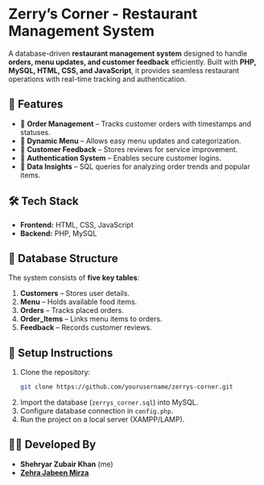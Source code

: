 # **Zerry’s Corner - Restaurant Management System**  

A database-driven **restaurant management system** designed to handle **orders, menu updates, and customer feedback** efficiently. Built with **PHP, MySQL, HTML, CSS, and JavaScript**, it provides seamless restaurant operations with real-time tracking and authentication.  

## 🚀 **Features**  
- 📌 **Order Management** – Tracks customer orders with timestamps and statuses.  
- 📌 **Dynamic Menu** – Allows easy menu updates and categorization.  
- 📌 **Customer Feedback** – Stores reviews for service improvement.  
- 📌 **Authentication System** – Enables secure customer logins.  
- 📌 **Data Insights** – SQL queries for analyzing order trends and popular items.  

## 🛠 **Tech Stack**  
- **Frontend:** HTML, CSS, JavaScript  
- **Backend:** PHP, MySQL  

## 📂 **Database Structure**  
The system consists of **five key tables**:  
1. **Customers** – Stores user details.  
2. **Menu** – Holds available food items.  
3. **Orders** – Tracks placed orders.  
4. **Order_Items** – Links menu items to orders.  
5. **Feedback** – Records customer reviews.  


## 📌 **Setup Instructions**  
1. Clone the repository:  
   ```bash
   git clone https://github.com/yourusername/zerrys-corner.git
   ```  
2. Import the database (`zerrys_corner.sql`) into MySQL.  
3. Configure database connection in `config.php`.  
4. Run the project on a local server (XAMPP/LAMP).  

## 👨‍💻 **Developed By**  
- **Shehryar Zubair Khan**  (me)
- **[Zehra Jabeen Mirza](https://github.com/zehra-jm)** 



